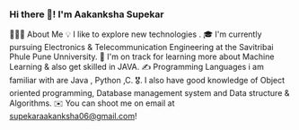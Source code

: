 ### Hi there 👋! I'm Aakanksha Supekar
👨🏻‍💻  About Me
💡  I like to explore new technologies .
🎓  I'm currently pursuing Electronics & Telecommunication Engineering at the Savitribai Phule Pune Unniversity.
🌱  I'm on track for learning more about Machine Learning & also get skilled in JAVA.
✍️  Programming Languages i am familiar with are Java , Python ,C.
🎖️. I also have good knowledge of Object oriented programming, Database management system and Data structure & Algorithms.
✉️  You can shoot me on email at supekaraakanksha06@gmail.com! 



